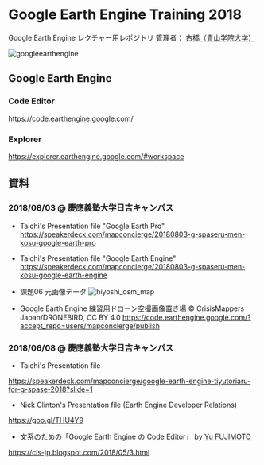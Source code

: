 # Google Earth Engine Training 2018
Google Earth Engine レクチャー用レポジトリ
管理者： [古橋（青山学院大学）](https://github.com/mapconcierge)

![googleearthengine](https://user-images.githubusercontent.com/416977/41135828-5c6ee42e-6b0e-11e8-8628-2b43b35074b5.png)


## Google Earth Engine 

### Code Editor
https://code.earthengine.google.com/

### Explorer
https://explorer.earthengine.google.com/#workspace



## 資料

### 2018/08/03 @ 慶應義塾大学日吉キャンパス
* Taichi's Presentation file "Google Earth Pro" 
https://speakerdeck.com/mapconcierge/20180803-g-spaseru-men-kosu-google-earth-pro

* Taichi's Presentation file "Google Earth Engine"
https://speakerdeck.com/mapconcierge/20180803-g-spaseru-men-kosu-google-earth-engine

* 課題06 元画像データ
![hiyoshi_osm_map](https://user-images.githubusercontent.com/416977/43634171-5ece2040-9746-11e8-8093-9478883fe56e.png)

* Google Earth Engine 練習用ドローン空撮画像置き場 © CrisisMappers Japan/DRONEBIRD, CC BY 4.0
https://code.earthengine.google.com/?accept_repo=users/mapconcierge/publish


### 2018/06/08 @ 慶應義塾大学日吉キャンパス
* Taichi's Presentation file

https://speakerdeck.com/mapconcierge/google-earth-engine-tiyutoriaru-for-g-spase-2018?slide=1

* Nick Clinton's Presentation file (Earth Engine Developer Relations)

https://goo.gl/THU4Y9


* 文系のための「Google Earth Engine の Code Editor」 by [Yu FUJIMOTO](https://cis-jp.blogspot.com/)

https://cis-jp.blogspot.com/2018/05/3.html
